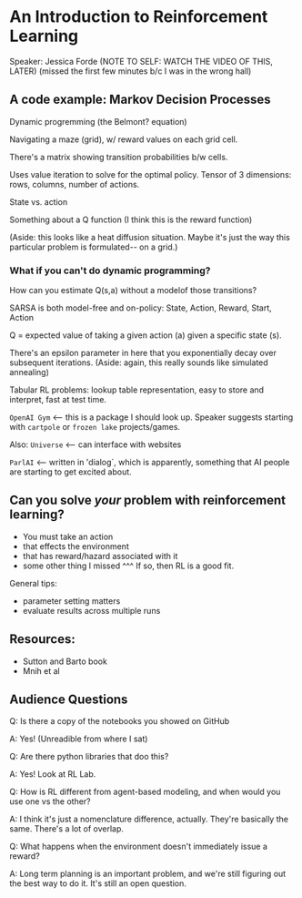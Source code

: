 # An Introduction to Reinforcement Learning
Speaker: Jessica Forde
(NOTE TO SELF: WATCH THE VIDEO OF THIS, LATER)
(missed the first few minutes b/c I was in the wrong hall)

## A code example: Markov Decision Processes
Dynamic progremming (the Belmont? equation)

Navigating a maze (grid), w/ reward values on each grid cell.

There's a matrix showing transition probabilities b/w cells.

Uses value iteration to solve for the optimal policy.  Tensor of 3 dimensions: rows, columns, number of actions.

State vs. action

Something about a Q function (I think this is the reward function)

(Aside: this looks like a heat diffusion situation.  Maybe it's just the way this particular problem is formulated-- on a grid.)

### What if you can't do dynamic programming?

How can you estimate Q(s,a) without a modelof those transitions?

SARSA is both model-free and on-policy:
State, Action, Reward, Start, Action

Q = expected value of taking a given action (a) given a specific state (s).

There's an epsilon parameter in here that you exponentially decay over subsequent iterations. (Aside: again, this really sounds like simulated annealing)

Tabular RL problems: lookup table representation, easy to store and interpret, fast at test time.

`OpenAI Gym` <-- this is a package I should look up.
Speaker suggests starting with `cartpole` or `frozen lake` projects/games.

Also: `Universe` <-- can interface with websites

`ParlAI` <-- written in 'dialog`, which is apparently, something that AI people are starting to get excited about.

## Can you solve _your_ problem with reinforcement learning?
+ You must take an action
+ that effects the environment
+ that has reward/hazard associated with it
+ some other thing I missed
^^^ If so, then RL is a good fit.

General tips:
+ parameter setting matters
+ evaluate results across multiple runs

## Resources:
+ Sutton and Barto book
+ Mnih et al


## Audience Questions
Q: Is there a copy of the notebooks you showed on GitHub

A: Yes! (Unreadible from where I sat)

Q: Are there python libraries that doo this?

A: Yes! Look at RL Lab.

Q: How is RL different from agent-based modeling, and when would you use one vs the other?

A: I think it's just a nomenclature difference, actually.  They're basically the same.  There's a lot of overlap.

Q: What happens when the environment doesn't immediately issue a reward?

A: Long term planning is an important problem, and we're still figuring out the best way to do it.  It's still an open question.

